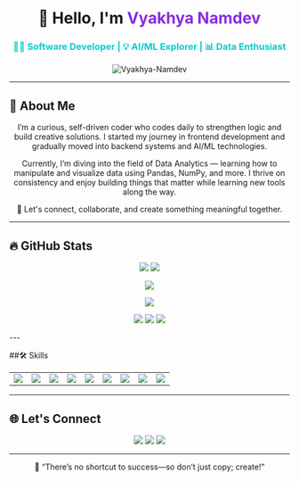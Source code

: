 <h1 align="center">🚀 Hello, I'm <span style="color:#8A2BE2">Vyakhya Namdev</span></h1>
<h3 align="center" style="color: #00CED1;">👩‍💻 Software Developer | 💡 AI/ML Explorer | 📊 Data Enthusiast</h3>

<p align="center">
  <img src="https://komarev.com/ghpvc/?username=Vyakhya-Namdev&label=Profile%20views&color=0e75b6&style=flat" alt="Vyakhya-Namdev"/>
</p>

---

## 🧠 About Me

<p align="center">
I’m a curious, self-driven coder who codes daily to strengthen logic and build creative solutions. I started my journey in frontend development and gradually moved into backend systems and AI/ML technologies.
</p>

<p align="center">
Currently, I’m diving into the field of Data Analytics — learning how to manipulate and visualize data using Pandas, NumPy, and more. I thrive on consistency and enjoy building things that matter while learning new tools along the way.
</p>

<p align="center">
🚀 Let's connect, collaborate, and create something meaningful together.
</p>

---

## 🔥 GitHub Stats

<p align="center">
  <img src="https://github-readme-stats.vercel.app/api?username=Vyakhya-Namdev&show_icons=true&theme=tokyonight"/>
  <img src="https://github-readme-stats.vercel.app/api/top-langs/?username=Vyakhya-Namdev&layout=compact&theme=tokyonight"/>
</p>

<p align="center">
  <img src="https://streak-stats.demolab.com?user=Vyakhya-Namdev&theme=tokyonight" />
</p>

<p align="center">
  <img src="https://github-readme-activity-graph.vercel.app/graph?username=Vyakhya-Namdev&theme=tokyonight" />
</p>

<p align="center">
  <img src="https://github-profile-summary-cards.vercel.app/api/cards/profile-details?username=Vyakhya-Namdev&theme=tokyonight" />
  <img src="https://github-profile-summary-cards.vercel.app/api/cards/repos-per-language?username=Vyakhya-Namdev&theme=tokyonight" />
  <img src="https://github-profile-summary-cards.vercel.app/api/cards/most-commit-language?username=Vyakhya-Namdev&theme=tokyonight" />
</p>
---

##🛠️ Skills

<table align="center">
  <tr>
    <td align="center">
      <img src="https://img.shields.io/badge/HTML-E34F26?style=for-the-badge&logo=html5&logoColor=white" />
    </td>
    <td align="center">
      <img src="https://img.shields.io/badge/CSS-1572B6?style=for-the-badge&logo=css3&logoColor=white" />
    </td>
    <td align="center">
      <img src="https://img.shields.io/badge/JavaScript-F7DF1E?style=for-the-badge&logo=javascript&logoColor=black" />
    </td>
    <td align="center">
      <img src="https://img.shields.io/badge/Python-3776AB?style=for-the-badge&logo=python&logoColor=white" />
    </td>
    <td align="center">
      <img src="https://img.shields.io/badge/Python-3776AB?style=for-the-badge&logo=python&logoColor=white" />
    </td>
    <td align="center">
      <img src="https://img.shields.io/badge/Java-007396?style=for-the-badge&logo=java&logoColor=white" />
    </td>
    <td align="center">
      <img src="https://img.shields.io/badge/MySQL-00000F?style=for-the-badge&logo=mysql&logoColor=white" />
    </td>
    <td align="center">
      <img src="https://img.shields.io/badge/React-61DAFB?style=for-the-badge&logo=react&logoColor=black" />
    </td>
    <td align="center">
      <img src="https://img.shields.io/badge/Tailwind_CSS-38B2AC?style=for-the-badge&logo=tailwind-css&logoColor=white" />
    </td>
  </tr>
</table>


---

## 🌐 Let's Connect

<p align="center">
  <a href="https://github.com/Vyakhya-Namdev"><img src="https://img.shields.io/badge/GitHub-000000?style=for-the-badge&logo=github&logoColor=white"/></a>
  <a href="https://linkedin.com/in/vyakhyanamdev"><img src="https://img.shields.io/badge/LinkedIn-0077B5?style=for-the-badge&logo=linkedin&logoColor=white"/></a>
  <a href="mailto:namdevyakhya2005@gmail.com"><img src="https://img.shields.io/badge/Email-D14836?style=for-the-badge&logo=gmail&logoColor=white"/></a>
</p>

---

<p align="center">
  🚀 “There’s no shortcut to success—so don’t just copy; create!”
</p>
